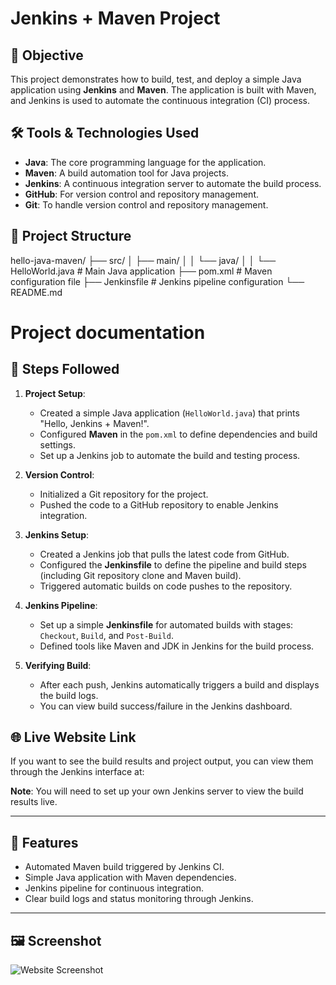 # Jenkins + Maven Project

## 🌟 Objective

This project demonstrates how to build, test, and deploy a simple Java application using **Jenkins** and **Maven**. The application is built with Maven, and Jenkins is used to automate the continuous integration (CI) process.

## 🛠 Tools & Technologies Used
- **Java**: The core programming language for the application.
- **Maven**: A build automation tool for Java projects.
- **Jenkins**: A continuous integration server to automate the build process.
- **GitHub**: For version control and repository management.
- **Git**: To handle version control and repository management.

## 📂 Project Structure
hello-java-maven/ ├── src/ │ ├── main/ │ │ └── java/ │ │ └── HelloWorld.java # Main Java application ├── pom.xml # Maven configuration file ├── Jenkinsfile # Jenkins pipeline configuration └── README.md

# Project documentation

## 🚀 Steps Followed

1. **Project Setup**:
   - Created a simple Java application (`HelloWorld.java`) that prints "Hello, Jenkins + Maven!".
   - Configured **Maven** in the `pom.xml` to define dependencies and build settings.
   - Set up a Jenkins job to automate the build and testing process.

2. **Version Control**:
   - Initialized a Git repository for the project.
   - Pushed the code to a GitHub repository to enable Jenkins integration.

3. **Jenkins Setup**:
   - Created a Jenkins job that pulls the latest code from GitHub.
   - Configured the **Jenkinsfile** to define the pipeline and build steps (including Git repository clone and Maven build).
   - Triggered automatic builds on code pushes to the repository.

4. **Jenkins Pipeline**:
   - Set up a simple **Jenkinsfile** for automated builds with stages: `Checkout`, `Build`, and `Post-Build`.
   - Defined tools like Maven and JDK in Jenkins for the build process.

5. **Verifying Build**:
   - After each push, Jenkins automatically triggers a build and displays the build logs.
   - You can view build success/failure in the Jenkins dashboard.

## 🌐 Live Website Link

If you want to see the build results and project output, you can view them through the Jenkins interface at:

**Note**: You will need to set up your own Jenkins server to view the build results live.

---

## 📌 Features
- Automated Maven build triggered by Jenkins CI.
- Simple Java application with Maven dependencies.
- Jenkins pipeline for continuous integration.
- Clear build logs and status monitoring through Jenkins.

---

## 🖼 Screenshot
![Website Screenshot](https://github.com/Maharshi08/my-static-website/raw/main/screenshot.png)
